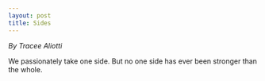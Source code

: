 ```yaml
---
layout: post
title: Sides
---
```


_By Tracee Aliotti_

We passionately take one side. But no one side has ever been stronger than the whole.
